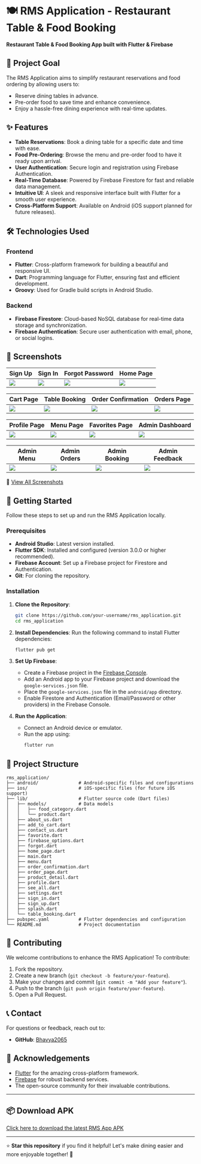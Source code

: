 # 🍽️ RMS Application - Restaurant Table & Food Booking

**Restaurant Table & Food Booking App built with Flutter & Firebase**

## 🎯 Project Goal
The RMS Application aims to simplify restaurant reservations and food ordering by allowing users to:
- Reserve dining tables in advance.
- Pre-order food to save time and enhance convenience.
- Enjoy a hassle-free dining experience with real-time updates.

## ✨ Features
- **Table Reservations**: Book a dining table for a specific date and time with ease.
- **Food Pre-Ordering**: Browse the menu and pre-order food to have it ready upon arrival.
- **User Authentication**: Secure login and registration using Firebase Authentication.
- **Real-Time Database**: Powered by Firebase Firestore for fast and reliable data management.
- **Intuitive UI**: A sleek and responsive interface built with Flutter for a smooth user experience.
- **Cross-Platform Support**: Available on Android (iOS support planned for future releases).

## 🛠️ Technologies Used
### Frontend
- **Flutter**: Cross-platform framework for building a beautiful and responsive UI.
- **Dart**: Programming language for Flutter, ensuring fast and efficient development.
- **Groovy**: Used for Gradle build scripts in Android Studio.

### Backend
- **Firebase Firestore**: Cloud-based NoSQL database for real-time data storage and synchronization.
- **Firebase Authentication**: Secure user authentication with email, phone, or social logins.

## 📸 Screenshots
| Sign Up | Sign In | Forgot Password | Home Page |
|---------|---------|------------------|------------|
| ![](UI_images/sign_up.jpg) | ![](UI_images/Sign_in.jpg) | ![](UI_images/Forgot.jpg) | ![](UI_images/Home_page.jpg) |

| Cart Page | Table Booking | Order Confirmation | Orders Page |
|-----------|----------------|--------------------|-------------|
| ![](UI_images/Add_to_cart.jpg) | ![](UI_images/table_booking.jpg) | ![](UI_images/order_confirmation.jpg) | ![](UI_images/Orders_page.jpg) |

| Profile Page | Menu Page | Favorites Page | Admin Dashboard |
|--------------|-----------|----------------|------------------|
| ![](UI_images/profile.jpg) | ![](UI_images/Menu.jpg) | ![](UI_images/favorite.jpg) | ![](UI_images/Admin.jpg) |

| Admin Menu | Admin Orders | Admin Booking | Admin Feedback |
|------------|--------------|----------------|-----------------|
| ![](UI_images/Admin_menu.jpg) | ![](UI_images/Admin_order.jpg) | ![](UI_images/Admin_booking.jpg) | ![](UI_images/Admin_feedback.jpg) |

📂 [View All Screenshots](./UI_images)



## 🚀 Getting Started
Follow these steps to set up and run the RMS Application locally.

### Prerequisites
- **Android Studio**: Latest version installed.
- **Flutter SDK**: Installed and configured (version 3.0.0 or higher recommended).
- **Firebase Account**: Set up a Firebase project for Firestore and Authentication.
- **Git**: For cloning the repository.

### Installation
1. **Clone the Repository**:
   ```bash
   git clone https://github.com/your-username/rms_application.git
   cd rms_application
   ```

2. **Install Dependencies**:
   Run the following command to install Flutter dependencies:
   ```bash
   flutter pub get
   ```

3. **Set Up Firebase**:
   - Create a Firebase project in the [Firebase Console](https://console.firebase.google.com/).
   - Add an Android app to your Firebase project and download the `google-services.json` file.
   - Place the `google-services.json` file in the `android/app` directory.
   - Enable Firestore and Authentication (Email/Password or other providers) in the Firebase Console.

4. **Run the Application**:
   - Connect an Android device or emulator.
   - Run the app using:
     ```bash
     flutter run
     ```

## 📂 Project Structure
```
rms_application/
├── android/               # Android-specific files and configurations
├── ios/                   # iOS-specific files (for future iOS support)
├── lib/                   # Flutter source code (Dart files)
│   ├── models/            # Data models
│   │   ├── food_category.dart
│   │   └── product.dart
│   ├── about_us.dart
│   ├── add_to_cart.dart
│   ├── contact_us.dart
│   ├── favorite.dart
│   ├── firebase_options.dart
│   ├── forgot.dart
│   ├── home_page.dart
│   ├── main.dart
│   ├── menu.dart
│   ├── order_confirmation.dart
│   ├── order_page.dart
│   ├── product_detail.dart
│   ├── profile.dart
│   ├── see_all.dart
│   ├── settings.dart
│   ├── sign_in.dart
│   ├── sign_up.dart
│   ├── splash.dart
│   └── table_booking.dart
├── pubspec.yaml           # Flutter dependencies and configuration
└── README.md              # Project documentation
```

## 🤝 Contributing
We welcome contributions to enhance the RMS Application! To contribute:
1. Fork the repository.
2. Create a new branch (`git checkout -b feature/your-feature`).
3. Make your changes and commit (`git commit -m "Add your feature"`).
4. Push to the branch (`git push origin feature/your-feature`).
5. Open a Pull Request.

## 📞 Contact
For questions or feedback, reach out to:
- **GitHub**: [Bhavya2065](https://github.com/Bhavya2065)

## 🌟 Acknowledgements
- [Flutter](https://flutter.dev/) for the amazing cross-platform framework.
- [Firebase](https://firebase.google.com/) for robust backend services.
- The open-source community for their invaluable contributions.

---

## 📦 Download APK

[Click here to download the latest RMS App APK](https://github.com/Bhavya2065/RMS-application/releases/latest)

---

⭐ **Star this repository** if you find it helpful! Let's make dining easier and more enjoyable together! 🍴
